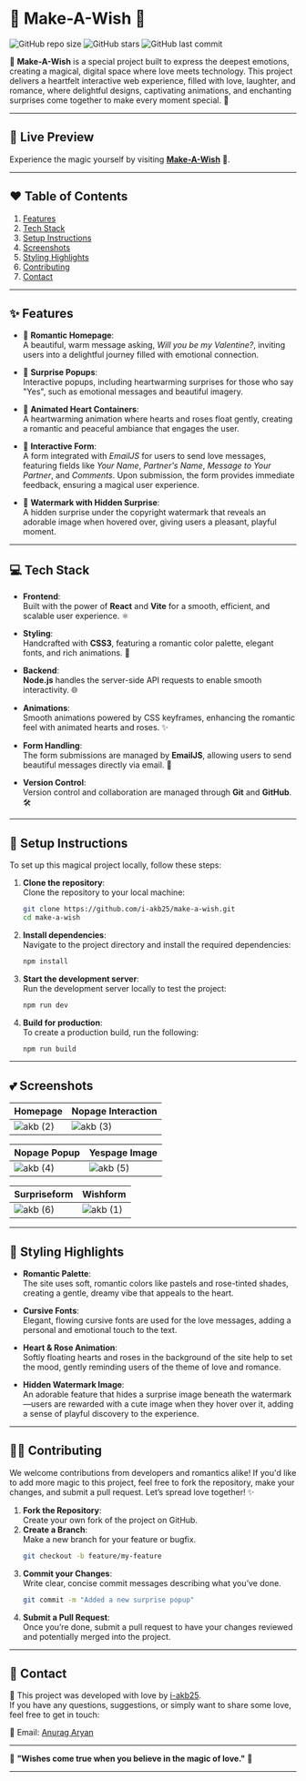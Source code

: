 # 🌸 **Make-A-Wish** 🌸  
![GitHub repo size](https://img.shields.io/github/repo-size/i-akb25/make-a-wish?color=ff69b4&style=flat-square) ![GitHub stars](https://img.shields.io/github/stars/i-akb25/make-a-wish?style=social) ![GitHub last commit](https://img.shields.io/github/last-commit/i-akb25/make-a-wish?color=ff69b4&style=flat-square)

💌 **Make-A-Wish** is a special project built to express the deepest emotions, creating a magical, digital space where love meets technology. This project delivers a heartfelt interactive web experience, filled with love, laughter, and romance, where delightful designs, captivating animations, and enchanting surprises come together to make every moment special. 💫

---

## 🌟 **Live Preview**  
Experience the magic yourself by visiting [**Make-A-Wish**](https://github.com/i-akb25/make-a-wish/) 🌹.

---

## ❤️ **Table of Contents**

1. [Features](#-features)
2. [Tech Stack](#-tech-stack)
3. [Setup Instructions](#-setup-instructions)
4. [Screenshots](#-screenshots)
5. [Styling Highlights](#-styling-highlights)
6. [Contributing](#-contributing)
7. [Contact](#-contact)

---

## ✨ **Features**

- 🌷 **Romantic Homepage**:  
   A beautiful, warm message asking, *Will you be my Valentine?*, inviting users into a delightful journey filled with emotional connection.

- 🎁 **Surprise Popups**:  
   Interactive popups, including heartwarming surprises for those who say "Yes", such as emotional messages and beautiful imagery.

- 💌 **Animated Heart Containers**:  
   A heartwarming animation where hearts and roses float gently, creating a romantic and peaceful ambiance that engages the user.

- 💖 **Interactive Form**:  
   A form integrated with *EmailJS* for users to send love messages, featuring fields like *Your Name*, *Partner's Name*, *Message to Your Partner*, and *Comments*. Upon submission, the form provides immediate feedback, ensuring a magical user experience.

- 🎨 **Watermark with Hidden Surprise**:  
   A hidden surprise under the copyright watermark that reveals an adorable image when hovered over, giving users a pleasant, playful moment.

---

## 💻 **Tech Stack**

- **Frontend**:  
   Built with the power of **React** and **Vite** for a smooth, efficient, and scalable user experience. ⚛️

- **Styling**:  
   Handcrafted with **CSS3**, featuring a romantic color palette, elegant fonts, and rich animations. 💅

- **Backend**:  
   **Node.js** handles the server-side API requests to enable smooth interactivity. 🌐

- **Animations**:  
   Smooth animations powered by CSS keyframes, enhancing the romantic feel with animated hearts and roses. ✨

- **Form Handling**:  
   The form submissions are managed by **EmailJS**, allowing users to send beautiful messages directly via email. 💌

- **Version Control**:  
   Version control and collaboration are managed through **Git** and **GitHub**. 🛠️

---

## 🌹 **Setup Instructions**

To set up this magical project locally, follow these steps:

1. **Clone the repository**:  
   Clone the repository to your local machine:
   ```bash
   git clone https://github.com/i-akb25/make-a-wish.git
   cd make-a-wish
   ```

2. **Install dependencies**:  
   Navigate to the project directory and install the required dependencies:
   ```bash
   npm install
   ```

3. **Start the development server**:  
   Run the development server locally to test the project:
   ```bash
   npm run dev
   ```

4. **Build for production**:  
   To create a production build, run the following:
   ```bash
   npm run build
   ```

---

## 💕 **Screenshots**

| **Homepage**                | **Nopage Interaction**          |
|-----------------------------|-------------------------------|
| ![akb (2)](https://github.com/user-attachments/assets/cc0518ba-fef4-43a4-b6f0-3d617b1206b6) | ![akb (3)](https://github.com/user-attachments/assets/c987a1f2-a9fd-4692-915e-ec2918b50ac1) |

| **Nopage Popup**                | **Yespage Image**          |
|-----------------------------|-----------------------------|
| ![akb (4)](https://github.com/user-attachments/assets/9fb5015d-f35d-4d65-bac3-c95286f331d3) | ![akb (5)](https://github.com/user-attachments/assets/730eccfb-a00c-45d1-8ec6-c51eb8a265a2)|

| **Surpriseform**                | **Wishform**          |
|-----------------------------|-----------------------------|
| ![akb (6)](https://github.com/user-attachments/assets/84e84d84-0184-4106-a6fd-e3e1dfc1cf79) | ![akb (1)](https://github.com/user-attachments/assets/638a46b9-bbf4-46ad-bdc0-8b5d8c8a30c6)|


---

## 🎨 **Styling Highlights**

- **Romantic Palette**:  
   The site uses soft, romantic colors like pastels and rose-tinted shades, creating a gentle, dreamy vibe that appeals to the heart.

- **Cursive Fonts**:  
   Elegant, flowing cursive fonts are used for the love messages, adding a personal and emotional touch to the text.

- **Heart & Rose Animation**:  
   Softly floating hearts and roses in the background of the site help to set the mood, gently reminding users of the theme of love and romance.

- **Hidden Watermark Image**:  
   An adorable feature that hides a surprise image beneath the watermark—users are rewarded with a cute image when they hover over it, adding a sense of playful discovery to the experience.

---

## 👨‍💻 **Contributing**

We welcome contributions from developers and romantics alike! If you'd like to add more magic to this project, feel free to fork the repository, make your changes, and submit a pull request. Let’s spread love together! ✨

1. **Fork the Repository**:  
   Create your own fork of the project on GitHub.
2. **Create a Branch**:  
   Make a new branch for your feature or bugfix.
   ```bash
   git checkout -b feature/my-feature
   ```
3. **Commit your Changes**:  
   Write clear, concise commit messages describing what you’ve done.
   ```bash
   git commit -m "Added a new surprise popup"
   ```
4. **Submit a Pull Request**:  
   Once you’re done, submit a pull request to have your changes reviewed and potentially merged into the project.

---

## 💬 **Contact**

💖 This project was developed with love by [i-akb25](https://github.com/i-akb25).  
If you have any questions, suggestions, or simply want to share some love, feel free to get in touch:

📧 Email: [Anurag Aryan](mailto:anuragaryanofficial@gmail.com)

---

🌹 **"Wishes come true when you believe in the magic of love."** 🌹

---
